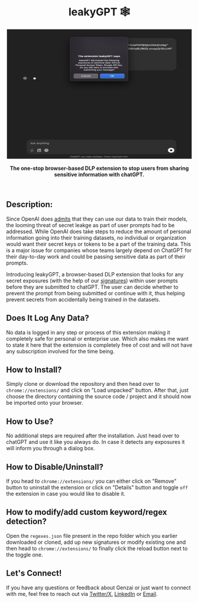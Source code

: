 <h1 align="center">leakyGPT 🕸️</h1>
<p align="center">
<img src="banner.png" height="350px" width="500px">
</p>
<p align="center"><b>The one-stop browser-based DLP extension to stop users from sharing sensitive information with chatGPT.</b></p>
<br>

## Description:
Since OpenAI does <a href="https://help.openai.com/en/articles/5722486-how-your-data-is-used-to-improve-model-performance">admits</a> that they can use our data to train their models, the looming threat of secret leakge as part of user prompts had to be addressed. While OpenAI does take steps to reduce the amount of personal information going into their training datasets, no individual or organization would want their secret keys or tokens to be a part of the training data. This is a major issue for companies whose teams largely depend on ChatGPT for their day-to-day work and could be passing sensitive data as part of their prompts.

Introducing leakyGPT, a browser-based DLP extension that looks for any secret exposures (with the help of our <a href="./regexes.json">signatures</a>) within user prompts before they are submitted to chatGPT. The user can decide whether to prevent the prompt from being submitted or continue with it, thus helping prevent secrets from accidentally being trained in the datasets.

## Does It Log Any Data?
No data is logged in any step or process of this extension making it completely safe for personal or enterprise use. Which also makes me want to state it here that the extension is completely free of cost and will not have any subscription involved for the time being.

## How to Install?
Simply clone or download the repository and then head over to `chrome://extensions/` and click on "Load unpacked" button. After that, just choose the directory containing the source code / project and it should now be imported onto your browser. 

## How to Use?
No additional steps are required after the installation. Just head over to chatGPT and use it like you always do. In case it detects any exposures it will inform you through a dialog box.

## How to Disable/Uninstall?
If you head to `chrome://extensions/` you can either click on "Remove" button to uninstall the extension or click on "Details" button and toggle `off` the extension in case you would like to disable it.

## How to modify/add custom keyword/regex detection?
Open the `regexes.json` file present in the repo folder which you earlier downloaded or cloned, add up new signatures or modify existing one and then head to `chrome://extensions/` to finally click the reload button next to the toggle one.

<h2> Let's Connect! </h2>
If you have any questions or feedback about Genzai or just want to connect with me, feel free to reach out via <a href="https://x.com/0x9747">Twitter/X</a>, <a href="https://in.linkedin.com/in/umair-nehri-49699317a">LinkedIn</a> or <a href="mailto:umairnehri9747@gmail.com">Email</a>.
</div>
